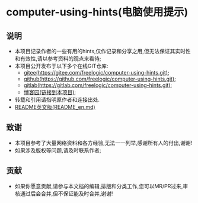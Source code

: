 # computer-using-hints(电脑使用提示)

## 说明
* 本项目记录作者的一些有用的hints,仅作记录和分享之用,但无法保证其实时性和有效性,请以参考资料的观点来看待;
* 本项目公开发布于以下多个在线GIT仓库:
  * [gitee(https://gitee.com/freelogic/computer-using-hints.git)](https://gitee.com/freelogic/computer-using-hints.git);
  * [github(https://github.com/freelogic/computer-using-hints.git)](https://github.com/freelogic/computer-using-hints.git);
  * [gitlab(https://gitlab.com/freelogic/computer-using-hints.git)](https://gitlab.com/freelogic/computer-using-hints.git);
  * [博客园(链接到本项目)](http://www.cnblogs.com/taichu/);
* 转载和引用请指明原作者和连接出处.
* [README英文版(README_en.md)](README_en.md)

## 致谢
* 本项目参考了大量网络资料和各方经验,无法一一列举,感谢所有人的付出,谢谢!
* 如果涉及版权等问题,请及时联系作者;

## 贡献
* 如果你愿意贡献,请参与本文档的编辑,排版和分类工作,您可以MR/PR过来,审核通过后会合并,但不保证能及时合并,谢谢!



